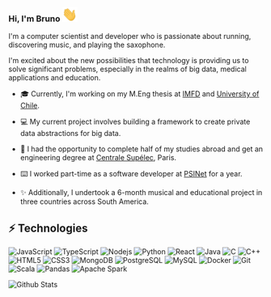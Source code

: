 ### Hi, I'm Bruno <img src="https://raw.githubusercontent.com/Bruno-rose/Bruno-rose/main/wave.gif" width="30">

I'm a computer scientist and developer who is passionate about running, discovering music, and playing the saxophone.

I'm excited about the new possibilities that technology is providing us to solve significant problems, especially in the realms of big data, medical applications and education.

- 🎓 Currently, I'm working on my M.Eng thesis at [IMFD](https://imfd.cl/en/) and [University of Chile](https://uchile.cl/).

- 💻 My current project involves building a framework to create private data abstractions for big data.

- 📝 I had the opportunity to complete half of my studies abroad and get an engineering degree at [Centrale Supélec](https://www.centralesupelec.fr/), Paris.

- ⌨️ I worked part-time as a software developer at [PSINet](https://psinet.cl/) for a year.

- ✨ Additionally, I undertook a 6-month musical and educational project in three countries across South America.


## ⚡ Technologies

![JavaScript](https://img.shields.io/badge/JavaScript-323330?style=for-the-badge&logo=javascript&logoColor=F7DF1E)
![TypeScript](https://img.shields.io/badge/TypeScript-007ACC?style=for-the-badge&logo=typescript&logoColor=white)
![Nodejs](https://img.shields.io/badge/Node%20js-339933?style=for-the-badge&logo=nodedotjs&logoColor=white)
![Python](https://img.shields.io/badge/Python-FFD43B?style=for-the-badge&logo=python&logoColor=blue)
![React](https://img.shields.io/badge/React-20232A?style=for-the-badge&logo=react&logoColor=61DAFB)
![Java](https://img.shields.io/badge/java-%23ED8B00.svg?style=for-the-badge&logo=openjdk&logoColor=white)
![C](https://img.shields.io/badge/C-00599C?style=for-the-badge&logo=c&logoColor=white)
![C++](https://img.shields.io/badge/C%2B%2B-00599C?style=for-the-badge&logo=c%2B%2B&logoColor=white)
![HTML5](https://img.shields.io/badge/HTML5-E34F26?style=for-the-badge&logo=html5&logoColor=white)
![CSS3](https://img.shields.io/badge/CSS3-1572B6?style=for-the-badge&logo=css3&logoColor=white)
![MongoDB](https://img.shields.io/badge/MongoDB-4EA94B?style=for-the-badge&logo=mongodb&logoColor=white)
![PostgreSQL](https://img.shields.io/badge/PostgreSQL-316192?style=for-the-badge&logo=postgresql&logoColor=white)
![MySQL](https://img.shields.io/badge/MySQL-005C84?style=for-the-badge&logo=mysql&logoColor=white)
![Docker](https://img.shields.io/badge/Docker-2CA5E0?style=for-the-badge&logo=docker&logoColor=white)
![Git](https://img.shields.io/badge/GIT-E44C30?style=for-the-badge&logo=git&logoColor=white)
![Scala](https://img.shields.io/badge/Scala-DC322F?style=for-the-badge&logo=scala&logoColor=white)
![Pandas](https://img.shields.io/badge/Pandas-2C2D72?style=for-the-badge&logo=pandas&logoColor=white)
![Apache Spark](https://img.shields.io/badge/Apache_Spark-FFFFFF?style=for-the-badge&logo=apachespark&logoColor=#E35A16)


![Github Stats](https://github-readme-stats.vercel.app/api?username=bruno-rose&count_private=true&show_icons=true&include_all_commits=true&hide_rank=true&theme=dark&bg_color=00000000)
